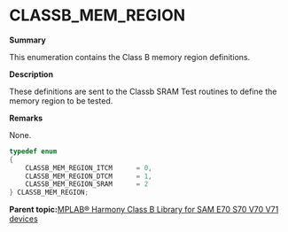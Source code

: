 # CLASSB\_MEM\_REGION

**Summary**

This enumeration contains the Class B memory region definitions.

**Description**

These definitions are sent to the Classb SRAM Test routines to define the memory region to be tested.

**Remarks**

None.

```c
typedef enum
{
    CLASSB_MEM_REGION_ITCM      = 0,
    CLASSB_MEM_REGION_DTCM      = 1,
    CLASSB_MEM_REGION_SRAM      = 2
} CLASSB_MEM_REGION;
```

**Parent topic:**[MPLAB® Harmony Class B Library for SAM E70 S70 V70 V71 devices](GUID-85C09776-46F4-43A4-9FA5-26997226A3EA.md)

